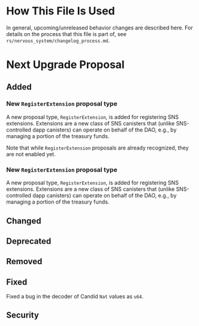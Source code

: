 # How This File Is Used

In general, upcoming/unreleased behavior changes are described here. For details
on the process that this file is part of, see
`rs/nervous_system/changelog_process.md`.


# Next Upgrade Proposal

## Added

### New `RegisterExtension` proposal type

A new proposal type, `RegisterExtension`, is added for registering SNS extensions.
Extensions are a new class of SNS canisters that (unlike SNS-controlled dapp canisters)
can operate on behalf of the DAO, e.g., by managing a portion of the treasury funds.

Note that while `RegisterExtension` proposals are already recognized, they are not enabled yet.

### New `RegisterExtension` proposal type

A new proposal type, `RegisterExtension`, is added for registering SNS extensions. 
Extensions are a new class of SNS canisters that (unlike SNS-controlled dapp canisters)
can operate on behalf of the DAO, e.g., by managing a portion of the treasury funds.

## Changed

## Deprecated

## Removed

## Fixed

Fixed a bug in the decoder of Candid `Nat` values as `u64`.

## Security

